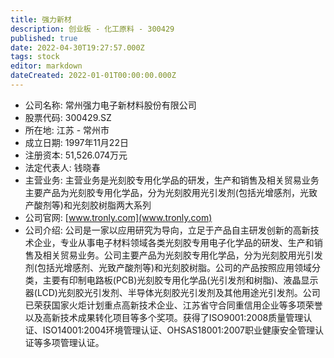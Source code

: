 ```yaml
---
title: 强力新材
description: 创业板 - 化工原料 - 300429
published: true
date: 2022-04-30T19:27:57.000Z
tags: stock
editor: markdown
dateCreated: 2022-01-01T00:00:00.000Z
---
```


- 公司名称: 常州强力电子新材料股份有限公司
- 股票代码: 300429.SZ
- 所在地: 江苏 - 常州市
- 成立日期: 1997年11月22日
- 注册资本: 51,526.074万元
- 法定代表人: 钱晓春
- 主营业务: 主营业务是光刻胶专用化学品的研发，生产和销售及相关贸易业务主要产品为光刻胶专用化学品，分为光刻胶用光引发剂(包括光增感剂，光致产酸剂等)和光刻胶树脂两大系列
- 公司官网: [www.tronly.com](www.tronly.com)
- 公司介绍: 公司是一家以应用研究为导向，立足于产品自主研发创新的高新技术企业，专业从事电子材料领域各类光刻胶专用电子化学品的研发、生产和销售及相关贸易业务。公司主要产品为光刻胶专用化学品，分为光刻胶用光引发剂(包括光增感剂、光致产酸剂等)和光刻胶树脂。公司的产品按照应用领域分类，主要有印制电路板(PCB)光刻胶专用化学品(光引发剂和树脂)、液晶显示器(LCD)光刻胶光引发剂、半导体光刻胶光引发剂及其他用途光引发剂。公司已荣获国家火炬计划重点高新技术企业、江苏省守合同重信用企业等多项荣誉以及高新技术成果转化项目等多个奖项。获得了ISO9001:2008质量管理认证、ISO14001:2004环境管理认证、OHSAS18001:2007职业健康安全管理认证等多项管理认证。


